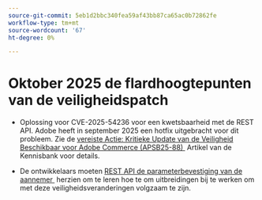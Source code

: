 ```yaml
---
source-git-commit: 5eb1d2bbc340fea59af43bb87ca65ac0b72862fe
workflow-type: tm+mt
source-wordcount: '67'
ht-degree: 0%

---
```

# Oktober 2025 de flardhoogtepunten van de veiligheidspatch

* Oplossing voor CVE-2025-54236 voor een kwetsbaarheid met de REST API. Adobe heeft in september 2025 een hotfix uitgebracht voor dit probleem. Zie de [&#x200B; vereiste Actie: Kritieke Update van de Veiligheid Beschikbaar voor Adobe Commerce (APSB25-88) &#x200B;](https://experienceleague.adobe.com/nl/docs/experience-cloud-kcs/kbarticles/ka-27397) Artikel van de Kennisbank voor details.<!-- AC-15379 -->

* De ontwikkelaars moeten [&#x200B; REST API de parameterbevestiging van de aannemer &#x200B;](https://developer.adobe.com/commerce/php/development/components/web-api/services/#rest-api-constructor-parameter-validation) herzien om te leren hoe te om uitbreidingen bij te werken om met deze veiligheidsveranderingen volgzaam te zijn.




